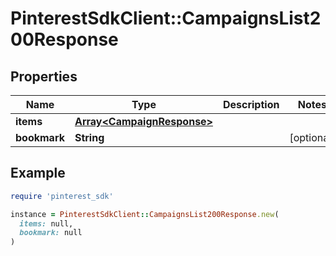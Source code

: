 # PinterestSdkClient::CampaignsList200Response

## Properties

| Name | Type | Description | Notes |
| ---- | ---- | ----------- | ----- |
| **items** | [**Array&lt;CampaignResponse&gt;**](CampaignResponse.md) |  |  |
| **bookmark** | **String** |  | [optional] |

## Example

```ruby
require 'pinterest_sdk'

instance = PinterestSdkClient::CampaignsList200Response.new(
  items: null,
  bookmark: null
)
```

